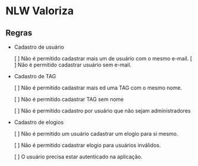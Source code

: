 # NLW Valoriza

## Regras

- Cadastro de usuário

  [ ] Não é permitido cadastrar mais um de usuário com o mesmo e-mail.
  [ ] Não é permitido cadastrar usuário sem e-mail.

- Cadastro de TAG

  [ ] Não é permitido cadastrar mais ed uma TAG com o mesmo nome.

  [ ] Não é permitido cadastrar TAG sem nome

  [ ] Não é permitido cadastro por usuário que não sejam administradores

- Cadastro de elogios

  [ ] Não é permitido um usuário cadastrar um elogio para si mesmo.

  [ ] Não é permitido cadastrar elogio para usuários inválidos.

  [ ] O usuário precisa estar autenticado na aplicação.
